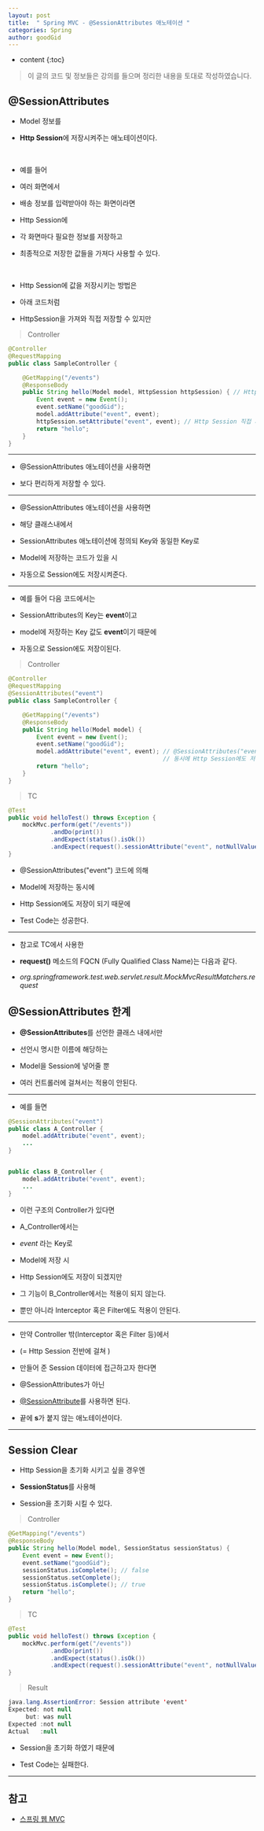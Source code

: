```yaml
---
layout: post
title:  " Spring MVC - @SessionAttributes 애노테이션 "
categories: Spring
author: goodGid
---
```

* content
{:toc}

> 이 글의 코드 및 정보들은 강의를 들으며 정리한 내용을 토대로 작성하였습니다.

## @SessionAttributes

* Model 정보를 

* **Http Session**에 저장시켜주는 애노테이션이다.

<br>

* 예를 들어

* 여러 화면에서

* 배송 정보를 입력받아야 하는 화면이라면

* Http Session에 

* 각 화면마다 필요한 정보를 저장하고

* 최종적으로 저장한 값들을 가져다 사용할 수 있다.

<br>

* Http Session에 값을 저장시키는 방법은

* 아래 코드처럼

* HttpSession을 가져와 직접 저장할 수 있지만 

> Controller 

``` java
@Controller
@RequestMapping
public class SampleController {

    @GetMapping("/events")
    @ResponseBody
    public String hello(Model model, HttpSession httpSession) { // HttpSession을 가져온다.
        Event event = new Event();
        event.setName("goodGid");
        model.addAttribute("event", event);
        httpSession.setAttribute("event", event); // Http Session 직접 저장
        return "hello";
    }
}
```

---

* @SessionAttributes 애노테이션을 사용하면

* 보다 편리하게 저장할 수 있다.

---

* @SessionAttributes 애노테이션을 사용하면

* 해당 클래스내에서 

* SessionAttributes 애노테이션에 정의되 Key와 동일한 Key로

* Model에 저장하는 코드가 있을 시

* 자동으로 Session에도 저장시켜준다.

---

* 예를 들어 다음 코드에서는 

* SessionAttributes의 Key는 **event**이고

* model에 저장하는 Key 값도 **event**이기 때문에

* 자동으로 Session에도 저장이된다.

> Controller

``` java
@Controller
@RequestMapping
@SessionAttributes("event")
public class SampleController {

    @GetMapping("/events")
    @ResponseBody
    public String hello(Model model) {
        Event event = new Event();
        event.setName("goodGid");
        model.addAttribute("event", event); // @SessionAttributes("event") 코드에 의해 
                                            // 동시에 Http Session에도 저장된다.
        return "hello";
    }
}
```

> TC

``` java
@Test
public void helloTest() throws Exception {
    mockMvc.perform(get("/events"))
            .andDo(print())
            .andExpect(status().isOk())
            .andExpect(request().sessionAttribute("event", notNullValue()));
}
```

* @SessionAttributes("event") 코드에 의해 

* Model에 저장하는 동시에

* Http Session에도 저장이 되기 때문에

* Test Code는 성공한다.

---

* 참고로 TC에서 사용한 

* **request()** 메소드의 FQCN (Fully Qualified Class Name)는 다음과 같다.

* *org.springframework.test.web.servlet.result.MockMvcResultMatchers.request*





## @SessionAttributes 한계

* **@SessionAttributes**를 선언한 클래스 내에서만

* 선언시 명시한 이름에 해당하는

* Model을 Session에 넣어줄 뿐

* 여러 컨트롤러에 걸쳐서는 적용이 안된다.

---

* 예를 들면 

``` java
@SessionAttributes("event")
public class A_Controller {
    model.addAttribute("event", event);
    ...
}


public class B_Controller {
    model.addAttribute("event", event);
    ...
}
```

* 이런 구조의 Controller가 있다면

* A_Controller에서는 

* *event* 라는 Key로

* Model에 저장 시

* Http Session에도 저장이 되겠지만

* 그 기능이 B_Controller에서는 적용이 되지 않는다.

* 뿐만 아니라 Interceptor 혹은 Filter에도 적용이 안된다.

---

* 만약 Controller 밖(Interceptor 혹은 Filter 등)에서 

* (= Http Session 전반에 걸쳐 )

* 만들어 준 Session 데이터에 접근하고자 한다면

* @SessionAttributes가 아닌

* [@SessionAttribute]({{site.url}}/Spring-MVC-SessionAttribute)를 사용하면 된다.

* 끝에 **s**가 붙지 않는 애노테이션이다.


---

## Session Clear

* Http Session을 초기화 시키고 싶을 경우엔

* **SessionStatus**를 사용해 

* Session을 초기화 시킬 수 있다.


> Controller 

``` java
@GetMapping("/events")
@ResponseBody
public String hello(Model model, SessionStatus sessionStatus) {
    Event event = new Event();
    event.setName("goodGid");
    sessionStatus.isComplete(); // false
    sessionStatus.setComplete();
    sessionStatus.isComplete(); // true
    return "hello";
}
```

> TC

``` java
@Test
public void helloTest() throws Exception {
    mockMvc.perform(get("/events"))
            .andDo(print())
            .andExpect(status().isOk())
            .andExpect(request().sessionAttribute("event", notNullValue()));
}
```

> Result

``` java
java.lang.AssertionError: Session attribute 'event'
Expected: not null
     but: was null
Expected :not null
Actual   :null
```

* Session을 초기화 하였기 때문에

* Test Code는 실패한다.


---

## 참고

* [스프링 웹 MVC](https://www.inflearn.com/course/%EC%9B%B9-mvc)

